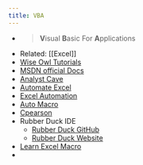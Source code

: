 ```yaml
---
title: VBA
---
```


-
  > **V**isual **B**asic For **A**pplications
- Related: [[Excel]]
- [Wise Owl Tutorials](https://www.youtube.com/c/WiseOwlTutorials)
- [MSDN official Docs](https://docs.microsoft.com/en-us/office/vba/api/overview/excel)
- [Analyst Cave](https://analystcave.com/excel-vba-tutorial/)
- [Automate Excel](https://www.automateexcel.com/learn-vba-tutorial/)
- [Excel Automation](https://www.rondebruin.nl/win/s1/outlook/mail.htm)
- [Auto Macro](https://www.automateexcel.com/vba-code-generator#shortcuts)
- [Cpearson](http://www.cpearson.com/Excel/Topic.aspx)
- Rubber Duck IDE
	- [Rubber Duck GitHub](https://github.com/rubberduck-vba/Rubberduck/)
	- [Rubber Duck Website](https://rubberduckvba.com/)
- [Learn Excel Macro](http://learnexcelmacro.com/wp/download/)
-
